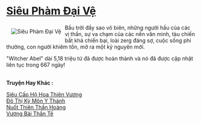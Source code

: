<a href="https://truyenwiki.net/sieu-pham-dai-ve.36196/" title="Siêu Phàm Đại Vệ"><h1>Siêu Phàm Đại Vệ</h1></a><div style="display:table"><img align="right" style="float: left; padding: 10px;" src="https://truyenwiki.net/a/img/str/src/36196.jpg" alt="Siêu Phàm Đại Vệ">Bầu trời đầy sao vô biên, những người hầu của các vị thần, sự va chạm của các nền văn minh, tàu chiến bất khả chiến bại, loài zerg đáng sợ, cuộc sống phi thường, con người khiêm tốn, mở ra một kỷ nguyên mới.<p></p> "Witcher Abel" dài 5,18 triệu từ đã được hoàn thành và nó đã được cập nhật liên tục trong 667 ngày!</div><p><br><b>Truyện Hay Khác :</b></p><a href="https://truyenwiki.net/sieu-cap-ho-hoa-thien-vuong.35517/" alt="Siêu Cấp Hộ Hoa Thiên Vương">Siêu Cấp Hộ Hoa Thiên Vương</a><br/><a href="https://sangtacviet.wordpress.com/2020/10/22/do-thi-ky-mon-y-thanh/" alt="Đô Thị Kỳ Môn Y Thánh">Đô Thị Kỳ Môn Y Thánh</a><br/><a href="https://github.com/nownovels/topcv/tree/master/truyenhay/35887" alt="Nuốt Thiên Thần Hoàng">Nuốt Thiên Thần Hoàng</a><br/><a href="https://sangtacviet.wordpress.com/2020/10/22/vuong-bai-than-te/" alt="Vương Bài Thần Tế">Vương Bài Thần Tế</a><br/>